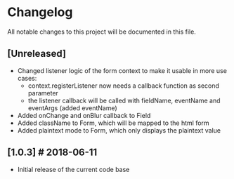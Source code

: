 # Changelog
All notable changes to this project will be documented in this file.

## [Unreleased]
- Changed listener logic of the form context to make it usable in more use cases:
  - context.registerListener now needs a callback function as second parameter
  - the listener callback will be called with fieldName, eventName and eventArgs (added eventName)
- Added onChange and onBlur callback to Field
- Added className to Form, which will be mapped to the html form
- Added plaintext mode to Form, which only displays the plaintext value

## [1.0.3] # 2018-06-11
- Initial release of the current code base
